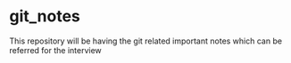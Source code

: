 # git_notes
This repository will be having the git related important notes which can be referred for the interview 
